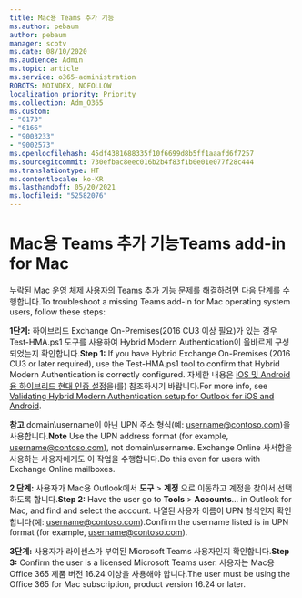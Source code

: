 ```yaml
---
title: Mac용 Teams 추가 기능
ms.author: pebaum
author: pebaum
manager: scotv
ms.date: 08/10/2020
ms.audience: Admin
ms.topic: article
ms.service: o365-administration
ROBOTS: NOINDEX, NOFOLLOW
localization_priority: Priority
ms.collection: Adm_O365
ms.custom:
- "6173"
- "6166"
- "9003233"
- "9002573"
ms.openlocfilehash: 45df4381688335f10f6699d8b5ff1aaafd6f7257
ms.sourcegitcommit: 730efbac8eec016b2b4f83f1b0e01e077f28c444
ms.translationtype: HT
ms.contentlocale: ko-KR
ms.lasthandoff: 05/20/2021
ms.locfileid: "52582076"
---
```

# <a name="teams-add-in-for-mac"></a><span data-ttu-id="4ce6f-102">Mac용 Teams 추가 기능</span><span class="sxs-lookup"><span data-stu-id="4ce6f-102">Teams add-in for Mac</span></span>

<span data-ttu-id="4ce6f-103">누락된 Mac 운영 체제 사용자의 Teams 추가 기능 문제를 해결하려면 다음 단계를 수행합니다.</span><span class="sxs-lookup"><span data-stu-id="4ce6f-103">To troubleshoot a missing Teams add-in for Mac operating system users, follow these steps:</span></span>

<span data-ttu-id="4ce6f-104">**1단계:** 하이브리드 Exchange On-Premises(2016 CU3  이상 필요)가 있는 경우 Test-HMA.ps1 도구를 사용하여 Hybrid Modern Authentication이 올바르게 구성되었는지 확인합니다.</span><span class="sxs-lookup"><span data-stu-id="4ce6f-104">**Step 1:** If you have Hybrid Exchange On-Premises (2016 CU3 or later required), use the Test-HMA.ps1 tool to confirm that Hybrid Modern Authentication is correctly configured.</span></span> <span data-ttu-id="4ce6f-105">자세한 내용은 [iOS 및 Android용 하이브리드 현대 인증 설정](https://aka.ms/TestHMAEAS)을(를) 참조하시기 바랍니다.</span><span class="sxs-lookup"><span data-stu-id="4ce6f-105">For more info, see [Validating Hybrid Modern Authentication setup for Outlook for iOS and Android](https://aka.ms/TestHMAEAS).</span></span>  

<span data-ttu-id="4ce6f-106">**참고** domain\username이 아닌 UPN 주소 형식(예: [username@contoso.com](mailto:username@contoso.com))을 사용합니다.</span><span class="sxs-lookup"><span data-stu-id="4ce6f-106">**Note** Use the UPN address format (for example, [username@contoso.com](mailto:username@contoso.com)), not domain\username.</span></span> <span data-ttu-id="4ce6f-107">Exchange Online 사서함을 사용하는 사용자에게도 이 작업을 수행합니다.</span><span class="sxs-lookup"><span data-stu-id="4ce6f-107">Do this even for users with Exchange Online mailboxes.</span></span>

<span data-ttu-id="4ce6f-108">**2 단계:** 사용자가 Mac용 Outlook에서 **도구** > **계정** 으로 이동하고 계정을 찾아서 선택하도록 합니다.</span><span class="sxs-lookup"><span data-stu-id="4ce6f-108">**Step 2:** Have the user go to **Tools** > **Accounts**... in Outlook for Mac, and find and select the account.</span></span> <span data-ttu-id="4ce6f-109">나열된 사용자 이름이 UPN 형식인지 확인합니다(예: [username@contoso.com](mailto:username@contoso.com)).</span><span class="sxs-lookup"><span data-stu-id="4ce6f-109">Confirm the username listed is in UPN format (for example, [username@contoso.com](mailto:username@contoso.com)).</span></span>

<span data-ttu-id="4ce6f-110">**3단계:** 사용자가 라이센스가 부여된 Microsoft Teams 사용자인지 확인합니다.</span><span class="sxs-lookup"><span data-stu-id="4ce6f-110">**Step 3:** Confirm the user is a licensed Microsoft Teams user.</span></span> <span data-ttu-id="4ce6f-111">사용자는 Mac용 Office 365 제품 버전 16.24 이상을 사용해야 합니다.</span><span class="sxs-lookup"><span data-stu-id="4ce6f-111">The user must be using the Office 365 for Mac subscription, product version 16.24 or later.</span></span>